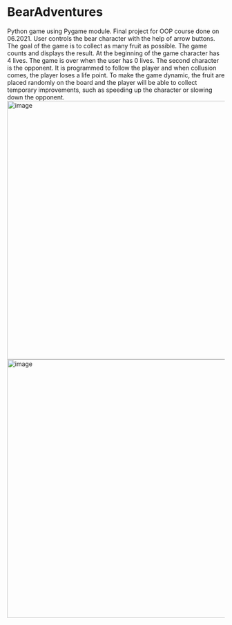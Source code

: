 # BearAdventures
 Python game using Pygame module. Final project for OOP course done on 06.2021. User controls the bear character with the help of arrow buttons. The goal of the game is to collect as many fruit as possible. The game counts and displays the result. At the beginning of the game character has 4 lives. The game is over when the user has 0 lives. The second character is the opponent.  It is programmed to follow the player and when collusion comes, the player loses a life point. To make the game dynamic, the fruit are placed randomly on the board and the player will be able to collect temporary improvements, such as speeding up the character or slowing down the opponent.
<img width="599" alt="image" src="https://user-images.githubusercontent.com/74939070/173247054-04683966-69e4-4158-80e9-5c1bda25659e.png">
<img width="599" alt="image" src="https://user-images.githubusercontent.com/74939070/173246933-9127a1f7-0bad-489d-97af-b0f88c7d108d.png">
